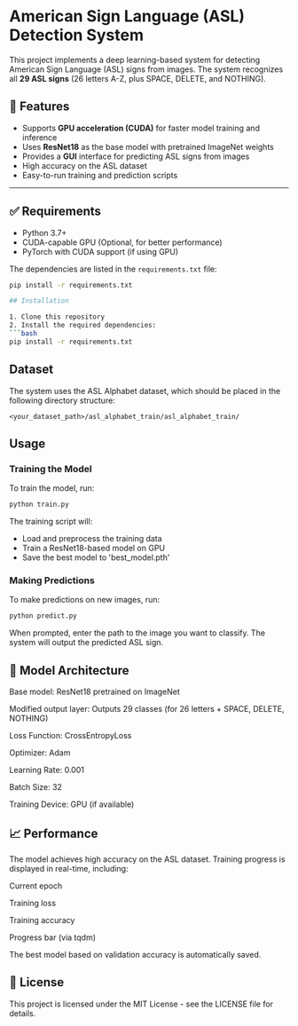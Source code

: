 # American Sign Language (ASL) Detection System

This project implements a deep learning-based system for detecting American Sign Language (ASL) signs from images. The system recognizes all **29 ASL signs** (26 letters A-Z, plus SPACE, DELETE, and NOTHING).

## 🚀 Features

- Supports **GPU acceleration (CUDA)** for faster model training and inference
- Uses **ResNet18** as the base model with pretrained ImageNet weights
- Provides a **GUI** interface for predicting ASL signs from images
- High accuracy on the ASL dataset
- Easy-to-run training and prediction scripts

---

## ✅ Requirements

- Python 3.7+
- CUDA-capable GPU (Optional, for better performance)
- PyTorch with CUDA support (if using GPU)

The dependencies are listed in the `requirements.txt` file:
```bash
pip install -r requirements.txt

## Installation

1. Clone this repository
2. Install the required dependencies:
```bash
pip install -r requirements.txt
```

## Dataset

The system uses the ASL Alphabet dataset, which should be placed in the following directory structure:
```
<your_dataset_path>/asl_alphabet_train/asl_alphabet_train/

```

## Usage

### Training the Model

To train the model, run:
```bash
python train.py
```

The training script will:
- Load and preprocess the training data
- Train a ResNet18-based model on GPU
- Save the best model to 'best_model.pth'

### Making Predictions

To make predictions on new images, run:
```bash
python predict.py
```

When prompted, enter the path to the image you want to classify. The system will output the predicted ASL sign.

## 🧠 Model Architecture
Base model: ResNet18 pretrained on ImageNet

Modified output layer: Outputs 29 classes (for 26 letters + SPACE, DELETE, NOTHING)

Loss Function: CrossEntropyLoss

Optimizer: Adam

Learning Rate: 0.001

Batch Size: 32

Training Device: GPU (if available)

## 📈 Performance
The model achieves high accuracy on the ASL dataset. Training progress is displayed in real-time, including:

Current epoch

Training loss

Training accuracy

Progress bar (via tqdm)

The best model based on validation accuracy is automatically saved.

## 📄 License
This project is licensed under the MIT License - see the LICENSE file for details.

